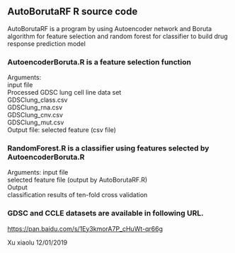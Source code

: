 ## AutoBorutaRF R source code
AutoBorutaRF is a program by using Autoencoder network and Boruta algorithm for feature selection and random forest for classifier to build drug response prediction model

### AutoencoderBoruta.R is a feature selection function 

Arguments:  
input file       
Processed GDSC lung cell line data set  
GDSClung_class.csv  
GDSClung_rna.csv  
GDSClung_cnv.csv  
GDSClung_mut.csv  
Output file:
selected feature (csv file)  

### RandomForest.R is a classifier using features selected by AutoencoderBoruta.R  

Arguments:
input file     
selected feature file (output by AutoBorutaRF.R)  
Output         
classification results of ten-fold cross validation  

### GDSC and CCLE datasets are available in following URL.  
https://pan.baidu.com/s/1Ey3kmorA7P_cHuWt-qr66g

Xu xiaolu 12/01/2019

